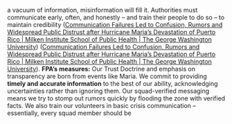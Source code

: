 a vacuum of information, misinformation will fill it. Authorities must communicate early, often, and honestly – and train their people to do so – to maintain credibility ([Communication Failures Led to Confusion, Rumors and Widespread Public Distrust after Hurricane Maria’s Devastation of Puerto Rico | Milken Institute School of Public Health | The George Washington University](https://publichealth.gwu.edu/communication-failures-led-confusion-rumors-and-widespread-public-distrust-after-hurricane-marias#:~:text=The%20researchers%20also%20found%20that,effectively%20manage%20public%20health%20messaging)) ([Communication Failures Led to Confusion, Rumors and Widespread Public Distrust after Hurricane Maria’s Devastation of Puerto Rico | Milken Institute School of Public Health | The George Washington University](https://publichealth.gwu.edu/communication-failures-led-confusion-rumors-and-widespread-public-distrust-after-hurricane-marias#:~:text=%E2%80%9CEffective%20communication%20about%20Hurricane%20Maria%E2%80%99s,%E2%80%9D)). **FPA’s measures:** Our Trust Doctrine and emphasis on transparency are born from events like Maria. We commit to providing **timely and accurate information** to the best of our ability, acknowledging uncertainties rather than ignoring them. Our squad-verified messaging means we try to stomp out rumors quickly by flooding the zone with verified facts. We also train our volunteers in basic crisis communication – essentially, every squad member should be